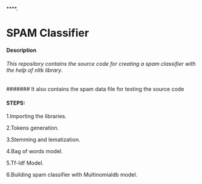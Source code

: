****.

# SPAM Classifier

#### Description

###### This repository contains the source code for creating a spam classifier with the help of nltk library.
####### It also contains the spam data file for testing the source code


#### STEPS:

1.Importing the libraries.

2.Tokens generation.

3.Stemming and lematization.

4.Bag of words model.

5.Tf-Idf Model.

6.Building spam classifier with Multinomialdb model.

